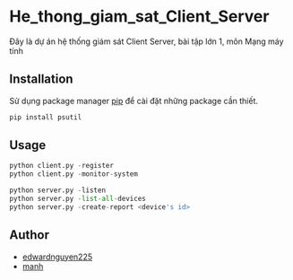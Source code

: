 # He_thong_giam_sat_Client_Server

Đây là dự án hệ thống giám sát Client Server, bài tập lớn 1, môn Mạng máy tính

## Installation

Sử dụng package manager [pip](https://pip.pypa.io/en/stable/) để cài đặt những package cần thiết.

```bash
pip install psutil
```

## Usage

```python
python client.py -register
python client.py -monitor-system

python server.py -listen
python server.py -list-all-devices
python server.py -create-report <device's id>
```

## Author

- [edwardnguyen225](https://github.com/edwardnguyen2255)
- [manh](https://github.com/)